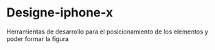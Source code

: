 # Designe-iphone-x
Herramientas de desarrollo para el posicionamiento de los elementos y poder formar la figura
